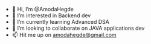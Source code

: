 - 👋 Hi, I’m @AmodaHegde
- 👀 I’m interested in Backend dev
- 🌱 I’m currently learning Advanced DSA
- 💞️ I’m looking to collaborate on JAVA applications dev
- 📫 Hit me up on amodahegde@gmail.com

<!---
AmodaHegde/AmodaHegde is a ✨ special ✨ repository because its `README.md` (this file) appears on your GitHub profile.
You can click the Preview link to take a look at your changes.
--->
